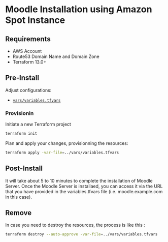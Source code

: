 # Moodle Installation using Amazon Spot Instance

## Requirements

- AWS Account
- Route53 Domain Name and Domain Zone
- Terraform 13.0+

## Pre-Install

Adjust configurations:

- [`vars/variables.tfvars`](vars/variables.tfvars)

### Provisionin

Initiate a new Terraform project 

```sh
terraform init
```

Plan and apply your changes, provisionning the resources:

```sh
terraform apply -var-file=../vars/variables.tfvars
```

## Post-Install

It will take about 5 to 10 minutes to complete the installation of Moodle Server. Once the Moodle Server is installaed, you can access it via the URL that you have provided in the variables.tfvars file (i.e. moodle.example.com in this case).

## Remove

In case you need to destroy the resources, the process is like this :

```sh
terraform destroy --auto-approve -var-file=../vars/variables.tfvars
```
